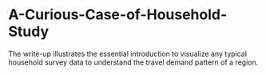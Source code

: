 # A-Curious-Case-of-Household-Study
The write-up illustrates the essential introduction to visualize any typical household survey data to understand the travel demand pattern of a region.

